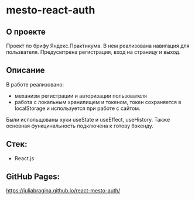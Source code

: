 # mesto-react-auth

## О проекте
Проект по брифу Яндекс.Практикума. В нем реализована навигация для пользвателя.
Предусмтрена регистрация, вход на страницу и выход. 

## Описание 

В работе реализовано: 
- механизм регистрации и авторизации пользователя
- работа с локальным хранилищем и токеном, токен сохраняется в localStorage и используется при работе с сайтом.

Были испольщованы хуки useState и useEffect, useHistory.
Также основная функцинальность подключена к готову бэкенду.

## Стек:

- React.js

## GitHub Pages:
https://juliabragina.github.io/react-mesto-auth/
